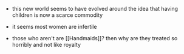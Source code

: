 - this new world seems to have evolved around the idea that having children is now a scarce commodity

- it seems most women are infertile

- those who aren't are [[Handmaids]]? then why are they treated so horribly and not like royalty